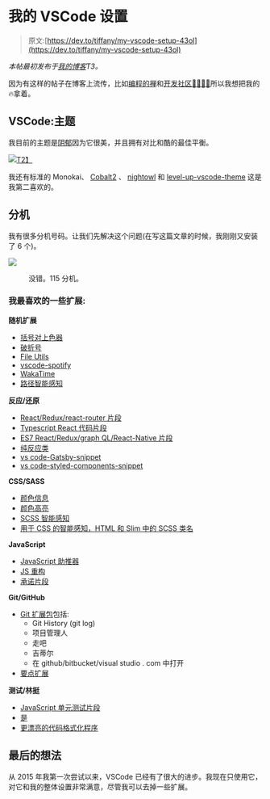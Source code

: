 # 我的 VSCode 设置

> 原文:[https://dev.to/tiffany/my-vscode-setup-43ol](https://dev.to/tiffany/my-vscode-setup-43ol)

*本帖最初发布于[我的博客](https://tiffanywhite.tech/my-vscode-setup/)T3。*

因为有这样的帖子在博客上流传，比如[编程的禅](https://zen-of-programming.com/vs-code-setup)和[开发社区👩‍💻👨‍💻](https://dev.to/nickytonline/my-visual-studio-code-setup-2ima)所以我想把我的🔥拿着。

## VSCode:主题

我目前的主题是[阴郁](https://github.com/agirton/gloom)因为它很美，并且拥有对比和酷的最佳平衡。

[![](../Images/eb85d42a46895688575d6a5a686bfb00.png)T2】](https://res.cloudinary.com/practicaldev/image/fetch/s--8mMQkinV--/c_limit%2Cf_auto%2Cfl_progressive%2Cq_auto%2Cw_880/https://res.cloudinary.com/twhiteblog/image/upload/c_scale%2Cw_2737/v1535424698/My%2520VSCode%2520Setup/Main%2520Interface/Screenshot-2018-08-27_10-44-30_PM.png)

我还有标准的 Monokai、 [Cobalt2](https://github.com/wesbos/cobalt2/) 、 [nightowl](https://github.com/sdras/night-owl-vscode-theme) 和 [level-up-vscode-theme](https://github.com/leveluptuts/level-up-vscode-theme) 这是我第二喜欢的。

## 分机

我有很多分机号码。让我们先解决这个问题(在写这篇文章的时候，我刚刚又安装了 6 个)。

[![](../Images/a3e8e1b8211d776bb202bbfc79aa9b92.png)](https://res.cloudinary.com/practicaldev/image/fetch/s--6Q5Ia_Cz--/c_limit%2Cf_auto%2Cfl_progressive%2Cq_auto%2Cw_880/https://res.cloudinary.com/twhiteblog/image/upload/v1535578739/My%2520VSCode%2520Setup/Extensions/extensions_vscode.png) 

<figure>

<figcaption>
没错。115 分机。
</figcaption>

</figure>

### 我最喜欢的一些扩展:

**随机扩展**

*   [括号对上色器](https://marketplace.visualstudio.com/items?itemName=CoenraadS.bracket-pair-colorizer)
*   [破折号](https://marketplace.visualstudio.com/items?itemName=deerawan.vscode-dash)
*   [File Utils](https://marketplace.visualstudio.com/items?itemName=sleistner.vscode-fileutils)
*   [vscode-spotify](https://marketplace.visualstudio.com/items?itemName=shyykoserhiy.vscode-spotify)
*   [WakaTime](https://marketplace.visualstudio.com/items?itemName=WakaTime.vscode-wakatime)
*   [路径智能感知](https://marketplace.visualstudio.com/items?itemName=christian-kohler.path-intellisense)

**反应/还原**

*   [React/Redux/react-router 片段](https://marketplace.visualstudio.com/items?itemName=discountry.react-redux-react-router-snippets)
*   [Typescript React 代码片段](https://marketplace.visualstudio.com/items?itemName=infeng.vscode-react-typescript)
*   [ES7 React/Redux/graph QL/React-Native 片段](https://marketplace.visualstudio.com/items?itemName=dsznajder.es7-react-js-snippets)
*   [纯反应类](https://marketplace.visualstudio.com/items?itemName=angryobject.react-pure-to-class-vscode)
*   [vs code-Gatsby-snippet](https://marketplace.visualstudio.com/items?itemName=nickytonline.vscode-gatsby-snippets)
*   [vs code-styled-components-snippet](https://marketplace.visualstudio.com/items?itemName=lXSPandora.vscode-styled-components-snippets)

**CSS/SASS**

*   [颜色信息](https://marketplace.visualstudio.com/items?itemName=bierner.color-info)
*   [颜色高亮](https://marketplace.visualstudio.com/items?itemName=naumovs.color-highlight)
*   [SCSS 智能感知](https://marketplace.visualstudio.com/items?itemName=mrmlnc.vscode-scss)
*   [用于 CSS 的智能感知，HTML 和 Slim 中的 SCSS 类名](https://marketplace.visualstudio.com/items?itemName=gencer.html-slim-scss-css-class-completion)

**JavaScript**

*   [JavaScript 助推器](https://marketplace.visualstudio.com/items?itemName=sburg.vscode-javascript-booster)
*   [JS 重构](https://marketplace.visualstudio.com/items?itemName=cmstead.jsrefactor)
*   [承诺片段](https://marketplace.visualstudio.com/items?itemName=progre.promise-snippets)

**Git/GitHub**

*   [Git 扩展包](https://marketplace.visualstudio.com/items?itemName=donjayamanne.git-extension-pack)包括:
    *   Git History (git log)
    *   项目管理人
    *   走吧
    *   吉蒂尔
    *   在 github/bitbucket/visual studio . com 中打开
*   [要点扩展](https://marketplace.visualstudio.com/items?itemName=kenhowardpdx.vscode-gist)

**测试/林挺**

*   [JavaScript 单元测试片段](https://marketplace.visualstudio.com/items?itemName=iZDT.javascript-unit-test-snippet)
*   [是](https://marketplace.visualstudio.com/items?itemName=Orta.vscode-jest)
*   [更漂亮的代码格式化程序](https://marketplace.visualstudio.com/items?itemName=esbenp.prettier-vscode)

## 最后的想法

从 2015 年我第一次尝试以来，VSCode 已经有了很大的进步。我现在只使用它，对它和我的整体设置非常满意，尽管我可以去掉一些扩展。
